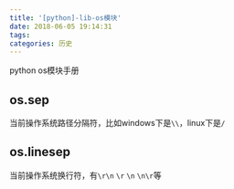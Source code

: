 ```yaml
---
title: '[python]-lib-os模块'
date: 2018-06-05 19:14:31
tags:
categories: 历史
---
```


python os模块手册

<!--more-->

## os.sep

当前操作系统路径分隔符，比如windows下是`\\`，linux下是`/`

## os.linesep

当前操作系统换行符，有`\r\n` `\r` `\n` `\n\r`等

